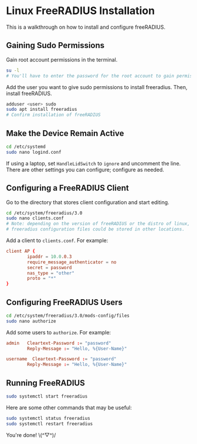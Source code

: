 # Linux FreeRADIUS Installation

This is a walkthrough on how to install and configure freeRADIUS.

## Gaining Sudo Permissions

Gain root account permissions in the terminal.

```bash
su -l
# You'll have to enter the password for the root account to gain permissions.
```

Add the user you want to give sudo permissions to install freeradius. Then, install freeRADIUS.

```bash
adduser <user> sudo
sudo apt install freeradius
# Confirm installation of freeRADIUS
```

## Make the Device Remain Active

```bash
cd /etc/systemd
sudo nano logind.conf
```

If using a laptop, set `HandleLidSwitch` to `ignore` and uncomment the line.\
There are other settings you can configure; configure as needed.

## Configuring a FreeRADIUS Client

Go to the directory that stores client configuration and start editing.

```bash
cd /etc/system/freeradius/3.0
sudo nano clients.conf
# Note: depending on the version of freeRADIUS or the distro of linux,
# freeradius configuration files could be stored in other locations.
```

Add a client to `clients.conf`. For example:

```conf
client AP {
        ipaddr = 10.0.0.3
        require_message_authenticator = no
        secret = password
        nas_type = "other"
        proto = "*"
}
```

## Configuring FreeRADIUS Users

```bash
cd /etc/system/freeradius/3.0/mods-config/files
sudo nano authorize
```

Add some users to `authorize`. For example:

```conf
admin   Cleartext-Password := "password"
        Reply-Message := "Hello, %{User-Name}"

username  Cleartext-Password := "password"
        Reply-Message := "Hello, %{User-Name}"
```

## Running FreeRADIUS

```bash
sudo systemctl start freeradius
```

Here are some other commands that may be useful:

```bash
sudo systemctl status freeradius
sudo systemctl restart freeradius
```

You're done! \\(^▽^)/
